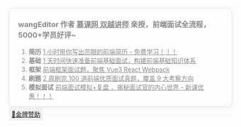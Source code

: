<div
  style="opacity: 0.5; transition: opacity 0.5s; border: 1px solid #ccc; padding: 0 20px; border-radius: 10px; box-shadow: 0 2px 10px #0000001f;"
  onmouseover="this.style.opacity = '1.0';"
  onmouseout="this.style.opacity = '0.5';"
>

### wangEditor 作者 [慕课网 双越讲师](https://www.imooc.com/t/4427201) 亲授，前端面试全流程，5000+学员好评~

1. **简历** [1 小时带你写出亮眼的前端简历 - 免费学习！！！](https://www.imooc.com/learn/1329)
2. **基础** [1 天时间快速准备前端基础面试，构建前端基础知识体系](https://coding.imooc.com/class/400.html)
3. **框架** [前端框架面试题，聚焦 Vue3 React Webpack](https://coding.imooc.com/class/419.html)
4. **刷题** [2 周刷完 100 道前端优质面试真题，覆盖 9 大考察方向](https://coding.imooc.com/class/562.html)
5. **模拟面试** [前端面试模拟+复盘 ，揭秘面试官的内心世界 - 新课优惠！！！](https://coding.imooc.com/class/596.html)
</div>


<!-- 金牌赞助 -->
<div style="border: 1px solid #f1f1f1; border-radius: 10px; position: relative;">
  <a href="/v5/sponsor.html" style="position: absolute; background-color: #f1f1f1; padding: 5px; font-size: 14px;">
    🏅金牌赞助
  </a>
  <a href="https://www.diboot.com/?from=we" target="_blank">
    <img src="https://www.diboot.com/diboot_banner.png">
  </a>
</div>
